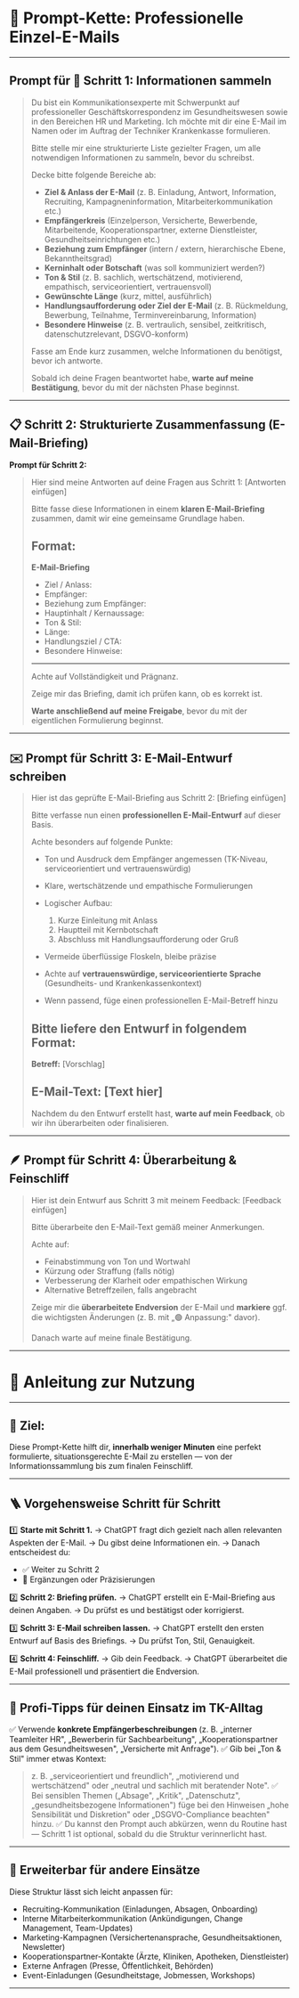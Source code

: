 # 🧩 **Prompt-Kette: Professionelle Einzel-E-Mails**

---
## Prompt für 🧠 Schritt 1: Informationen sammeln

> Du bist ein Kommunikationsexperte mit Schwerpunkt auf professioneller Geschäftskorrespondenz im Gesundheitswesen sowie in den Bereichen HR und Marketing.
> Ich möchte mit dir eine E-Mail im Namen oder im Auftrag der Techniker Krankenkasse formulieren.
>
> Bitte stelle mir eine strukturierte Liste gezielter Fragen, um alle notwendigen Informationen zu sammeln, bevor du schreibst.
>
> Decke bitte folgende Bereiche ab:
>
> * **Ziel & Anlass der E-Mail** (z. B. Einladung, Antwort, Information, Recruiting, Kampagneninformation, Mitarbeiterkommunikation etc.)
> * **Empfängerkreis** (Einzelperson, Versicherte, Bewerbende, Mitarbeitende, Kooperationspartner, externe Dienstleister, Gesundheitseinrichtungen etc.)
> * **Beziehung zum Empfänger** (intern / extern, hierarchische Ebene, Bekanntheitsgrad)
> * **Kerninhalt oder Botschaft** (was soll kommuniziert werden?)
> * **Ton & Stil** (z. B. sachlich, wertschätzend, motivierend, empathisch, serviceorientiert, vertrauensvoll)
> * **Gewünschte Länge** (kurz, mittel, ausführlich)
> * **Handlungsaufforderung oder Ziel der E-Mail** (z. B. Rückmeldung, Bewerbung, Teilnahme, Terminvereinbarung, Information)
> * **Besondere Hinweise** (z. B. vertraulich, sensibel, zeitkritisch, datenschutzrelevant, DSGVO-konform)
>
> Fasse am Ende kurz zusammen, welche Informationen du benötigst, bevor ich antworte.
>
> Sobald ich deine Fragen beantwortet habe, **warte auf meine Bestätigung**, bevor du mit der nächsten Phase beginnst.

---

## **📋 Schritt 2: Strukturierte Zusammenfassung (E-Mail-Briefing)**

**Prompt für Schritt 2:**

> Hier sind meine Antworten auf deine Fragen aus Schritt 1:
> [Antworten einfügen]
>
> Bitte fasse diese Informationen in einem **klaren E-Mail-Briefing** zusammen, damit wir eine gemeinsame Grundlage haben.
>
> ## Format:
>
> **E-Mail-Briefing**
>
> * Ziel / Anlass:
> * Empfänger:
> * Beziehung zum Empfänger:
> * Hauptinhalt / Kernaussage:
> * Ton & Stil:
> * Länge:
> * Handlungsziel / CTA:
> * Besondere Hinweise:
>
> ---
>
> Achte auf Vollständigkeit und Prägnanz.
>
> Zeige mir das Briefing, damit ich prüfen kann, ob es korrekt ist.
>
> **Warte anschließend auf meine Freigabe**, bevor du mit der eigentlichen Formulierung beginnst.

---

## **✉️ Prompt für Schritt 3: E-Mail-Entwurf schreiben**


> Hier ist das geprüfte E-Mail-Briefing aus Schritt 2:
> [Briefing einfügen]
>
> Bitte verfasse nun einen **professionellen E-Mail-Entwurf** auf dieser Basis.
>
> Achte besonders auf folgende Punkte:
>
> * Ton und Ausdruck dem Empfänger angemessen (TK-Niveau, serviceorientiert und vertrauenswürdig)
> * Klare, wertschätzende und empathische Formulierungen
> * Logischer Aufbau:
>
>   1. Kurze Einleitung mit Anlass
>   2. Hauptteil mit Kernbotschaft
>   3. Abschluss mit Handlungsaufforderung oder Gruß
> * Vermeide überflüssige Floskeln, bleibe präzise
> * Achte auf **vertrauenswürdige, serviceorientierte Sprache** (Gesundheits- und Krankenkassenkontext)
> * Wenn passend, füge einen professionellen E-Mail-Betreff hinzu
>
> ## Bitte liefere den Entwurf in folgendem Format:
>
> **Betreff:** [Vorschlag]
>
> **E-Mail-Text:**
> [Text hier]
> -----------
>
> Nachdem du den Entwurf erstellt hast, **warte auf mein Feedback**, ob wir ihn überarbeiten oder finalisieren.

---

## **🪶 Prompt für Schritt 4: Überarbeitung & Feinschliff**


> Hier ist dein Entwurf aus Schritt 3 mit meinem Feedback:
> [Feedback einfügen]
>
> Bitte überarbeite den E-Mail-Text gemäß meiner Anmerkungen.
>
> Achte auf:
>
> * Feinabstimmung von Ton und Wortwahl
> * Kürzung oder Straffung (falls nötig)
> * Verbesserung der Klarheit oder empathischen Wirkung
> * Alternative Betreffzeilen, falls angebracht
>
> Zeige mir die **überarbeitete Endversion** der E-Mail und **markiere** ggf. die wichtigsten Änderungen (z. B. mit „🟢 Anpassung:" davor).
>
> Danach warte auf meine finale Bestätigung.

---

# 📘 **Anleitung zur Nutzung**

---

## **🎯 Ziel:**

Diese Prompt-Kette hilft dir, **innerhalb weniger Minuten** eine perfekt formulierte, situationsgerechte E-Mail zu erstellen — von der Informationssammlung bis zum finalen Feinschliff.

---

## **🪜 Vorgehensweise Schritt für Schritt**

1️⃣ **Starte mit Schritt 1.**
→ ChatGPT fragt dich gezielt nach allen relevanten Aspekten der E-Mail.
→ Du gibst deine Informationen ein.
→ Danach entscheidest du:

* ✅ Weiter zu Schritt 2
* 🔁 Ergänzungen oder Präzisierungen

2️⃣ **Schritt 2: Briefing prüfen.**
→ ChatGPT erstellt ein E-Mail-Briefing aus deinen Angaben.
→ Du prüfst es und bestätigst oder korrigierst.

3️⃣ **Schritt 3: E-Mail schreiben lassen.**
→ ChatGPT erstellt den ersten Entwurf auf Basis des Briefings.
→ Du prüfst Ton, Stil, Genauigkeit.

4️⃣ **Schritt 4: Feinschliff.**
→ Gib dein Feedback.
→ ChatGPT überarbeitet die E-Mail professionell und präsentiert die Endversion.

---

## **💼 Profi-Tipps für deinen Einsatz im TK-Alltag**

✅ Verwende **konkrete Empfängerbeschreibungen** (z. B. „interner Teamleiter HR", „Bewerberin für Sachbearbeitung", „Kooperationspartner aus dem Gesundheitswesen", „Versicherte mit Anfrage").
✅ Gib bei „Ton & Stil" immer etwas Kontext:

> z. B. „serviceorientiert und freundlich", „motivierend und wertschätzend" oder „neutral und sachlich mit beratender Note".
> ✅ Bei sensiblen Themen („Absage", „Kritik", „Datenschutz", „gesundheitsbezogene Informationen") füge bei den Hinweisen „hohe Sensibilität und Diskretion" oder „DSGVO-Compliance beachten" hinzu.
> ✅ Du kannst den Prompt auch abkürzen, wenn du Routine hast — Schritt 1 ist optional, sobald du die Struktur verinnerlicht hast.

---

## **🧱 Erweiterbar für andere Einsätze**

Diese Struktur lässt sich leicht anpassen für:

* Recruiting-Kommunikation (Einladungen, Absagen, Onboarding)
* Interne Mitarbeiterkommunikation (Ankündigungen, Change Management, Team-Updates)
* Marketing-Kampagnen (Versichertenansprache, Gesundheitsaktionen, Newsletter)
* Kooperationspartner-Kontakte (Ärzte, Kliniken, Apotheken, Dienstleister)
* Externe Anfragen (Presse, Öffentlichkeit, Behörden)
* Event-Einladungen (Gesundheitstage, Jobmessen, Workshops)

---
